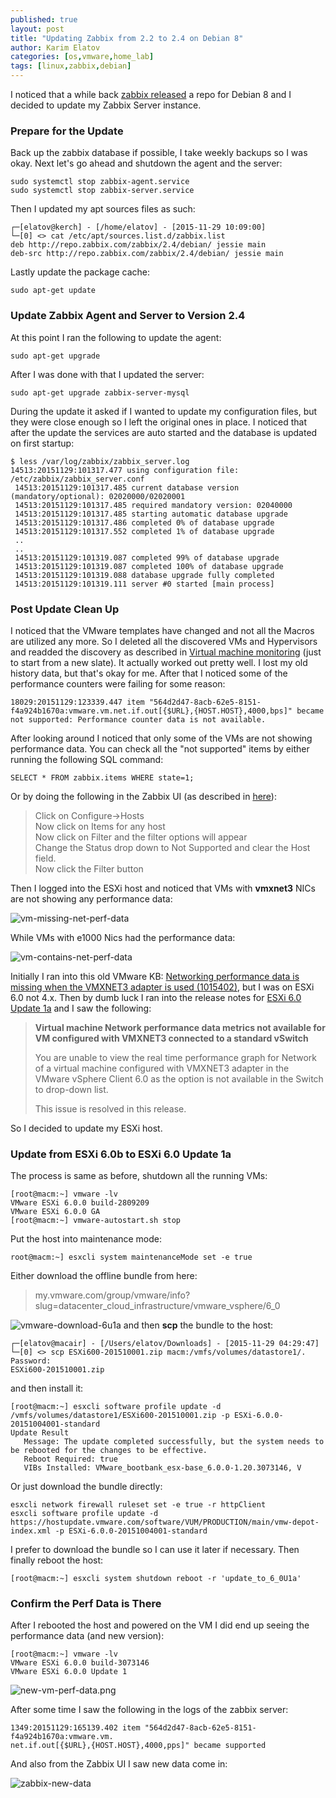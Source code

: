 ```yaml
---
published: true
layout: post
title: "Updating Zabbix from 2.2 to 2.4 on Debian 8"
author: Karim Elatov
categories: [os,vmware,home_lab]
tags: [linux,zabbix,debian]
---
```

I noticed that a while back [zabbix released](https://support.zabbix.com/browse/ZBX-9629) a repo for Debian 8 and I decided to update my Zabbix Server instance.

### Prepare for the Update
Back up the zabbix database if possible, I take weekly backups so I was okay. Next let's go ahead and shutdown the agent and the server:

	sudo systemctl stop zabbix-agent.service
	sudo systemctl stop zabbix-server.service

Then I updated my apt sources files as such:

	┌─[elatov@kerch] - [/home/elatov] - [2015-11-29 10:09:00]
	└─[0] <> cat /etc/apt/sources.list.d/zabbix.list
	deb http://repo.zabbix.com/zabbix/2.4/debian/ jessie main
	deb-src http://repo.zabbix.com/zabbix/2.4/debian/ jessie main
	
Lastly update the package cache:

	sudo apt-get update

### Update Zabbix Agent and Server to Version 2.4
At this point I ran the following to update the agent:

	sudo apt-get upgrade

After I was done with that I updated the server:

	sudo apt-get upgrade zabbix-server-mysql
	
During the update it asked if I wanted to update my configuration files, but they were close enough so I left the original ones in place. I noticed that after the update the services are auto started and the database is updated on first startup:

	$ less /var/log/zabbix/zabbix_server.log
	14513:20151129:101317.477 using configuration file: /etc/zabbix/zabbix_server.conf
	 14513:20151129:101317.485 current database version (mandatory/optional): 02020000/02020001
	 14513:20151129:101317.485 required mandatory version: 02040000
	 14513:20151129:101317.485 starting automatic database upgrade
	 14513:20151129:101317.486 completed 0% of database upgrade
	 14513:20151129:101317.552 completed 1% of database upgrade
	 ..
	 ..
	 14513:20151129:101319.087 completed 99% of database upgrade
	 14513:20151129:101319.087 completed 100% of database upgrade
	 14513:20151129:101319.088 database upgrade fully completed
	 14513:20151129:101319.111 server #0 started [main process]
	 
### Post Update Clean Up

I noticed that the VMware templates have changed and not all the Macros are utilized any more. So I deleted all the discovered VMs and Hypervisors and readded the discovery as described in [Virtual machine monitoring](https://www.zabbix.com/documentation/2.4/manual/vm_monitoring) (just to start from a new slate). It actually worked out pretty well. I lost my old history data, but that's okay for me. After that I noticed some of the performance counters were failing for some reason:

	18029:20151129:123339.447 item "564d2d47-8acb-62e5-8151-f4a924b1670a:vmware.vm.net.if.out[{$URL},{HOST.HOST},4000,bps]" became not supported: Performance counter data is not available.

After looking around I noticed that only some of the VMs are not showing performance data. You can check all the "not supported" items by either running the following SQL command:

	SELECT * FROM zabbix.items WHERE state=1;
	
Or by doing the following in the Zabbix UI (as described in [here](https://www.zabbix.com/forum/showthread.php?p=174743)):

> Click on Configure->Hosts<br /> 
> Now click on Items for any host<br /> 
> Now click on Filter and the filter options will appear<br /> 
> Change the Status drop down to Not Supported and clear the Host field.<br /> 
> Now click the Filter button

Then I logged into the ESXi host and noticed that VMs with **vmxnet3** NICs are not showing any performance data:

![vm-missing-net-perf-data](https://googledrive.com/host/0B4vYKT_-8g4IWE9kS2hMMmFuXzg/zabbix-to-24/vm-missing-net-perf-data.png)

While VMs with e1000 Nics had the performance data:

![vm-contains-net-perf-data](https://googledrive.com/host/0B4vYKT_-8g4IWE9kS2hMMmFuXzg/zabbix-to-24/vm-contains-net-perf-data.png)

Initially I ran into this old VMware KB: [Networking performance data is missing when the VMXNET3 adapter is used (1015402)](http://kb.vmware.com/kb/1015402), but I was on ESXi 6.0 not 4.x. Then by dumb luck I ran into the release notes for [ESXi 6.0 Update 1a](http://pubs.vmware.com/Release_Notes/en/vsphere/60/vsphere-esxi-60u1-release-notes.html#rnetworkingissues) and I saw the following:

> **Virtual machine Network performance data metrics not available for VM configured with VMXNET3 connected to a standard vSwitch**
> 
> You are unable to view the real time performance graph for Network of a virtual machine configured with VMXNET3 adapter in the VMware vSphere Client 6.0 as the option is not available in the Switch to drop-down list. 
> 
> This issue is resolved in this release.

So I decided to update my ESXi host.

### Update from ESXi 6.0b to ESXi 6.0 Update 1a

The process is same as before, shutdown all the running VMs:

	[root@macm:~] vmware -lv
	VMware ESXi 6.0.0 build-2809209
	VMware ESXi 6.0.0 GA
	[root@macm:~] vmware-autostart.sh stop

Put the host into maintenance mode:

	root@macm:~] esxcli system maintenanceMode set -e true

Either download the offline bundle from here:

> my.vmware.com/group/vmware/info?slug=datacenter_cloud_infrastructure/vmware_vsphere/6_0

![vmware-download-6u1a](https://googledrive.com/host/0B4vYKT_-8g4IWE9kS2hMMmFuXzg/zabbix-to-24/vmware-download-6u1a.png)
and then **scp** the bundle to the host:

	┌─[elatov@macair] - [/Users/elatov/Downloads] - [2015-11-29 04:29:47]
	└─[0] <> scp ESXi600-201510001.zip macm:/vmfs/volumes/datastore1/.
	Password:
	ESXi600-201510001.zip

and then install it:

	[root@macm:~] esxcli software profile update -d /vmfs/volumes/datastore1/ESXi600-201510001.zip -p ESXi-6.0.0-20151004001-standard
	Update Result
	   Message: The update completed successfully, but the system needs to be rebooted for the changes to be effective.
	   Reboot Required: true
	   VIBs Installed: VMware_bootbank_esx-base_6.0.0-1.20.3073146, V


Or just download the bundle directly:

	esxcli network firewall ruleset set -e true -r httpClient
	esxcli software profile update -d https://hostupdate.vmware.com/software/VUM/PRODUCTION/main/vmw-depot-index.xml -p ESXi-6.0.0-20151004001-standard

I prefer to download the bundle so I can use it later if necessary. Then finally reboot the host:

	[root@macm:~] esxcli system shutdown reboot -r 'update_to_6_0U1a'
	
### Confirm the Perf Data is There
After I rebooted the host and powered on the VM I did end up seeing the performance data (and new version):

	[root@macm:~] vmware -lv
	VMware ESXi 6.0.0 build-3073146
	VMware ESXi 6.0.0 Update 1

![new-vm-perf-data.png](https://googledrive.com/host/0B4vYKT_-8g4IWE9kS2hMMmFuXzg/zabbix-to-24/new-vm-perf-data.png)


After some time I saw the following in the logs of the zabbix server:

	1349:20151129:165139.402 item "564d2d47-8acb-62e5-8151-f4a924b1670a:vmware.vm.
	net.if.out[{$URL},{HOST.HOST},4000,pps]" became supported
	
And also from the Zabbix UI I saw new data come in:

![zabbix-new-data](https://googledrive.com/host/0B4vYKT_-8g4IWE9kS2hMMmFuXzg/zabbix-to-24/zabbix-new-data.png)
